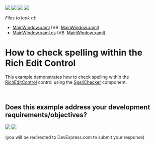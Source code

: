 <!-- default badges list -->
![](https://img.shields.io/endpoint?url=https://codecentral.devexpress.com/api/v1/VersionRange/128608172/14.1.3%2B)
[![](https://img.shields.io/badge/Open_in_DevExpress_Support_Center-FF7200?style=flat-square&logo=DevExpress&logoColor=white)](https://supportcenter.devexpress.com/ticket/details/E2640)
[![](https://img.shields.io/badge/📖_How_to_use_DevExpress_Examples-e9f6fc?style=flat-square)](https://docs.devexpress.com/GeneralInformation/403183)
[![](https://img.shields.io/badge/💬_Leave_Feedback-feecdd?style=flat-square)](#does-this-example-address-your-development-requirementsobjectives)
<!-- default badges end -->
<!-- default file list -->
*Files to look at*:

* [MainWindow.xaml](./CS/RichEditSpellChecker_Example/MainWindow.xaml) (VB: [MainWindow.xaml](./VB/RichEditSpellChecker_Example/MainWindow.xaml))
* [MainWindow.xaml.cs](./CS/RichEditSpellChecker_Example/MainWindow.xaml.cs) (VB: [MainWindow.xaml](./VB/RichEditSpellChecker_Example/MainWindow.xaml))
<!-- default file list end -->
# How to check spelling within the Rich Edit Control


<p>This example demonstrates how to check spelling within the <a href="http://documentation.devexpress.com/#WPF/clsDevExpressXpfRichEditRichEditControltopic"><u>RichEditControl</u></a> control using the <a href="http://documentation.devexpress.com/#WPF/clsDevExpressXpfSpellCheckerSpellCheckertopic"><u>SpellChecker</u></a> component.</p>

<br/>


<!-- feedback -->
## Does this example address your development requirements/objectives?

[<img src="https://www.devexpress.com/support/examples/i/yes-button.svg"/>](https://www.devexpress.com/support/examples/survey.xml?utm_source=github&utm_campaign=wpf-spell-checker-in-rich-edit-control&~~~was_helpful=yes) [<img src="https://www.devexpress.com/support/examples/i/no-button.svg"/>](https://www.devexpress.com/support/examples/survey.xml?utm_source=github&utm_campaign=wpf-spell-checker-in-rich-edit-control&~~~was_helpful=no)

(you will be redirected to DevExpress.com to submit your response)
<!-- feedback end -->
